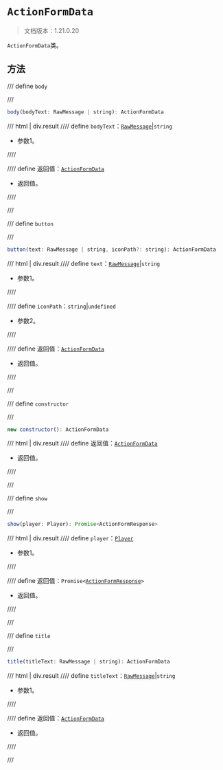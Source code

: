 # `ActionFormData`

> 文档版本：1.21.0.20

`ActionFormData`类。

## 方法

/// define
`body`


///

```js
body(bodyText: RawMessage | string): ActionFormData
```

/// html | div.result
//// define
`bodyText`：[`RawMessage`](../../server/1.8.0/rawmessage.md)|`string`

- 参数1。


////

//// define
返回值：[`ActionFormData`](./actionformdata.md)

- 返回值。


////

///


/// define
`button`


///

```js
button(text: RawMessage | string, iconPath?: string): ActionFormData
```

/// html | div.result
//// define
`text`：[`RawMessage`](../../server/1.8.0/rawmessage.md)|`string`

- 参数1。


////

//// define
`iconPath`：`string`|`undefined`

- 参数2。


////

//// define
返回值：[`ActionFormData`](./actionformdata.md)

- 返回值。


////

///


/// define
`constructor`


///

```js
new constructor(): ActionFormData
```

/// html | div.result
//// define
返回值：[`ActionFormData`](./actionformdata.md)

- 返回值。


////

///


/// define
`show`


///

```js
show(player: Player): Promise<ActionFormResponse>
```

/// html | div.result
//// define
`player`：[`Player`](../../server/1.8.0/player.md)

- 参数1。


////

//// define
返回值：<code>Promise&lt;<a href="../actionformresponse/">ActionFormResponse</a>&gt;</code>

- 返回值。


////

///


/// define
`title`


///

```js
title(titleText: RawMessage | string): ActionFormData
```

/// html | div.result
//// define
`titleText`：[`RawMessage`](../../server/1.8.0/rawmessage.md)|`string`

- 参数1。


////

//// define
返回值：[`ActionFormData`](./actionformdata.md)

- 返回值。


////

///

